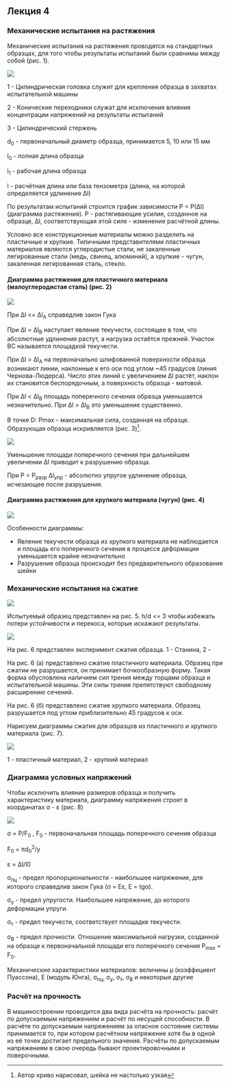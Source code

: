 ## Лекция 4

### Механические испытания на растяжения

Механические испытания на растяжения проводятся на стандартных образцах, для того чтобы результаты испытаний были сравнимы между собой (рис. 1).

<img src=../../source-figures/stre-mat-lect4-fig1.png>

1 - Цилиндрическая головка служит для крепления образца в захватах испытательной машины

2 - Конические переходники служат для исключения влияния концентрации напряжений на результаты испытаний

3 - Цилиндрический стержень

d<sub>0</sub> - первоначальный диаметр образца, принимается 5, 10 или 15 мм

l<sub>0</sub> - полная длина образца

l<sub>1</sub> - рабочая длина образца

l - расчётная длина или база тензометра (длина, на которой определяется удлинение <a>&Delta;</a>l)

По результатам испытаний строится график зависимости P = P(<a>&Delta;</a>l) (диаграмма растяжения). P - растягивающие усилие, созданное на образце, <a>&Delta;</a>l, соответствующая этой силе - изменение расчётной длины.


Условно все конструкционные материалы можно разделить на пластичные и хрупкие. Типичными представителями пластичных материалов являются углеродистые стали, не закаленные легированные стали (медь, свинец, алюминий), а хрупкие - чугун, закаленная легированная сталь, стекло.

#### Диаграмма растяжения для пластичного материала (малоуглеродистая сталь) (рис. 2)

<img src=../../source-figures/stre-mat-lect4-fig2.png>

При <a>&Delta;</a>l <= <a>&Delta;</a>l<sub>A</sub> справедлив закон Гука

При <a>&Delta;</a>l = <a>&Delta;</a>l<sub>B</sub> наступает явление текучести, состоящее в том, что абсолютные удлинения растут, а нагрузка остаётся прежней. Участок BC называется площадкой текучести.

При <a>&Delta;</a>l > <a>&Delta;</a>l<sub>A</sub> на первоначально шлифованной поверхности образца возникают линии, наклонные к его оси под углом ~45 градусов (линия Чернова-Людерса). Число этих линий с увеличением <a>&Delta;</a>l растёт, наклон их становится беспорядочным, а поверхность образца - матовой.

При <a>&Delta;</a>l < <a>&Delta;</a>l<sub>B</sub> площадь поперечного сечения образца уменьшается незначительно. При <a>&Delta;</a>l > <a>&Delta;</a>l<sub>B</sub> это уменьшение существенно.

В точке D: Pmax - максимальная сила, созданная на образце. Образующая образца искривляется (рис. 3)[^1].

<img src=../../source-figures/stre-mat-lect4-fig3.png>

Уменьшение площади поперечного сечения при дальнейшем увеличении <a>&Delta;</a>l приводит к разрушению образца.

При P = P<sub>разр</sub> <a>&Delta;</a>l<sub>упр</sub> - абсолютно упругое удлинение образца, исчезающее после разрушения.

#### Диаграмма растяжения для хрупкого материала (чугун) (рис. 4)

<img src=../../source-figures/stre-mat-lect4-fig4.png>

Особенности диаграммы:

- Явление текучести образца из хрупкого материала не наблюдается и площадь его поперечного сечения в процессе деформации уменьшается крайне незначительно
- Разрушение образца происходит без предварительного образования шейки

### Механические испытания на сжатие

<img src=../../source-figures/stre-mat-lect4-fig5.png>

Испытуемый образец представлен на рис. 5. h/d <= 3 чтобы избежать потери устойчивости и перекоса, которые искажают результаты.

<img src=../../source-figures/stre-mat-lect4-fig6.png>

На рис. 6 представлен эксперимент сжатия образца. 1 - Станина, 2 -

На рис. 6 (а) представлено сжатие пластичного материала. Образец при сжатии не разрушается, он принимает бочкообразную форму. Такая форма обусловлена наличием сил трения между торцами образца и испытательной машины. Эти силы трения препятствуют свободному расширению сечений.

На рис. 6 (б) представлено сжатие хрупкого материала. Образец разрушается под углом приблизительно 45 градусов к оси.

Нарисуем диаграммы сжатия для образцов из пластичного и хрупкого материала (рис. 7).

<img src=../../source-figures/stre-mat-lect4-fig7.png>

1 - пластичный материал, 2 - хрупкий материал

### Диаграмма условных напряжений

Чтобы исключить влияние размеров образца и получить характеристику материала, диаграмму напряжения строят в координатах <a>&sigma;</a> - ε (рис. 8)

<img src=../../source-figures/stre-mat-lect4-fig8.png>

<a>&sigma;</a> = P/F<sub>0</sub> , F<sub>0</sub> - первоначальная площадь поперечного сечения образца

F<sub>0</sub> = <a>&pi;</a>d<sub>0</sub><sup>2</sup>/y

ε = <a>&Delta;</a>l/l0

σ<sub>пц</sub> - предел пропорциональности - наибольшее напряжение, для которого справедлив закон Гука (<a>&sigma;</a> = E<a>&epsilon;</a>, E = tg<a>&alpha;</a>).

<a>&sigma;</a><sub>у</sub> - предел упругости. Наибольшее напряжение, до которого деформации упруги.

<a>&sigma;</a><sub>т</sub> - предел текучести, соответствует площадке текучести.

<a>&sigma;</a><sub>B</sub> - предел прочности. Отношение максимальной нагрузки, созданной на образце к первоначальной площади его поперечного сечения P<sub>max</sub> = F<sub>0</sub>.


Механические характеристики материалов: величины <a>&mu;</a> (коэффициент Пуассона), E (модуль Юнга), <a>&sigma;</a><sub>пц</sub>, <a>&sigma;</a><sub>у</sub>, <a>&sigma;</a><sub>т</sub>, <a>&sigma;</a><sub>B</sub> и некоторые другие

### Расчёт на прочность

В машиностроении проводится два вида расчёта на прочность: расчёт по допускаемым напряжениям и расчёт по несущей способности. В расчёте по допускаемым напряжениям за опасное состояние системы принимается то, при котором расчётном напряжение хотя бы в одной из её точек достигает предельного значения. Расчёты по допускаемым напряжениям в свою очередь бывают проектировочными и поверочными.

[^1]: Автор криво нарисовал, шейка не настолько узкая
